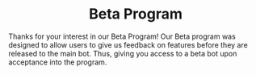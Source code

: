 <h1 style="text-align: center;">Beta Program</h1>
Thanks for your interest in our Beta Program! Our Beta program was designed to allow users to give us feedback on features before they are released to the main bot. Thus, giving you access to a beta bot upon acceptance into the program.

